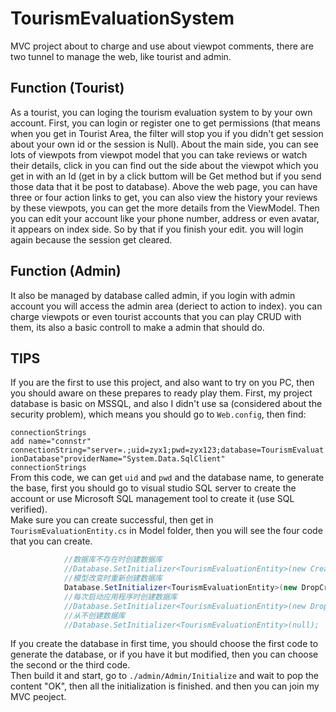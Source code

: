 # TourismEvaluationSystem
MVC project about to charge and use about viewpot comments, there are two tunnel to manage the web, like tourist and admin.
## Function (Tourist)
As a tourist, you can loging the tourism evaluation system to by your own account.
First, you can login or register one to get permissions (that means when you get in Tourist Area, the filter will stop you if you didn't get session about your own id or the session is Null). 
About the main side, you can see lots of viewpots from viewpot model that you can take reviews or watch their details, click in you can find out the side about the viewpot which you get in with an Id (get in by a click buttom will be Get method but if you send those data that it be post to database).
Above the web page, you can have three or four action links to get, you can also view the history your reviews by these viewpots, you can get the more details from the ViewModel. 
Then you can edit your account like your phone number, address or even avatar, it appears on index side. So by that if you finish your edit. you will login again because the session get cleared.
## Function (Admin)
It also be managed by database called admin, if you login with admin account you will access the admin area (deriect to action to index).
you can charge viewpots or even tourist accounts that you can play CRUD with them, its also a basic controll to make a admin that should do.
## TIPS
If you are the first to use this project, and also want to try on you PC, then you should aware on these prepares to ready play them.
First, my project database is basic on MSSQL, and also I didn't use sa (considered about the security problem), which means you should go to `Web.config`, then find:

`connectionStrings`  
		`add name="connstr" connectionString="server=.;uid=zyx1;pwd=zyx123;database=TourismEvaluationDatabase"providerName="System.Data.SqlClient"`  
`connectionStrings`  
From this code, we can get `uid` and `pwd` and the database name, to generate the base, first you should go to visual studio SQL server to create the account or use Microsoft SQL management tool to create it (use SQL verified).  
Make sure you can create successful, then get in `TourismEvaluationEntity.cs` in Model folder, then you will see the four code that you can create.
```cs
            //数据库不存在时创建数据库
            //Database.SetInitializer<TourismEvaluationEntity>(new CreateDatabaseIfNotExists<TourismEvaluationEntity>());
            //模型改变时重新创建数据库
            Database.SetInitializer<TourismEvaluationEntity>(new DropCreateDatabaseIfModelChanges<TourismEvaluationEntity>());
            //每次启动应用程序时创建数据库
            //Database.SetInitializer<TourismEvaluationEntity>(new DropCreateDatabaseAlways<TourismEvaluationEntity>());
            //从不创建数据库
            //Database.SetInitializer<TourismEvaluationEntity>(null);
 ```
If you create the database in first time, you should choose the first code to generate the database, or if you have it but modified, then you can choose the second or the third code.  
Then build it and start, go to `./admin/Admin/Initialize` and wait to pop the content "OK", then all the initialization is finished. and then you can join my MVC peoject.

